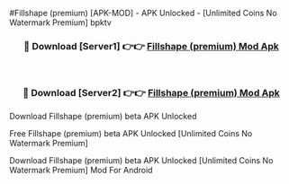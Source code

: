 #Fillshape (premium) [APK-MOD] - APK Unlocked - [Unlimited Coins No Watermark Premium] bpktv



<div align="center">

<h3>🔴 Download [Server1] 👉👉 <a href="https://momento.my/?title=Fillshape_(premium)">Fillshape (premium) Mod Apk</a></h3><br>

<h3>🔴 Download [Server2] 👉👉 <a href="https://momento.my/?title=Fillshape_(premium)">Fillshape (premium) Mod Apk</a></h3>
</div>



Download Fillshape (premium) beta APK Unlocked

Free Fillshape (premium) beta APK Unlocked [Unlimited Coins No Watermark Premium]

Download Fillshape (premium) beta APK Unlocked [Unlimited Coins No Watermark Premium] Mod For Android
